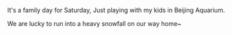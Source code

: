 It's a family day for Saturday, Just playing with my kids in Beijing Aquarium.

We are lucky to run into a heavy snowfall on our way home~
